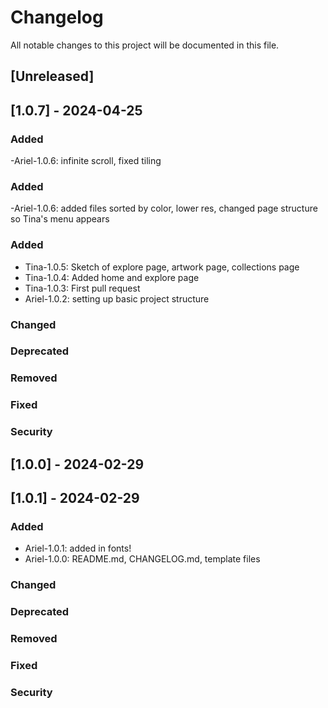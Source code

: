 # Changelog
All notable changes to this project will be documented in this file.



[Keep a Changelog]: http://keepachangelog.com/

## [Unreleased]

## [1.0.7] - 2024-04-25

### Added 
-Ariel-1.0.6: infinite scroll, fixed tiling

### Added 
-Ariel-1.0.6: added files sorted by color, lower res, changed page structure so Tina's menu appears

### Added
- Tina-1.0.5: Sketch of explore page, artwork page, collections page
- Tina-1.0.4: Added home and explore page
- Tina-1.0.3: First pull request
- Ariel-1.0.2: setting up basic project structure

### Changed

### Deprecated

### Removed

### Fixed

### Security

## [1.0.0] - 2024-02-29

## [1.0.1] - 2024-02-29

### Added
- Ariel-1.0.1: added in fonts!
- Ariel-1.0.0: README.md, CHANGELOG.md, template files

### Changed

### Deprecated

### Removed

### Fixed

### Security



